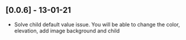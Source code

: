 ## [0.0.6] - 13-01-21

* Solve child default value issue.
You will be able to change the color, elevation, add image background and child
